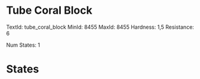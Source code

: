 # Tube Coral Block
TextId: tube_coral_block
MinId: 8455
MaxId: 8455
Hardness: 1,5
Resistance: 6

Num States: 1
# States
```

```